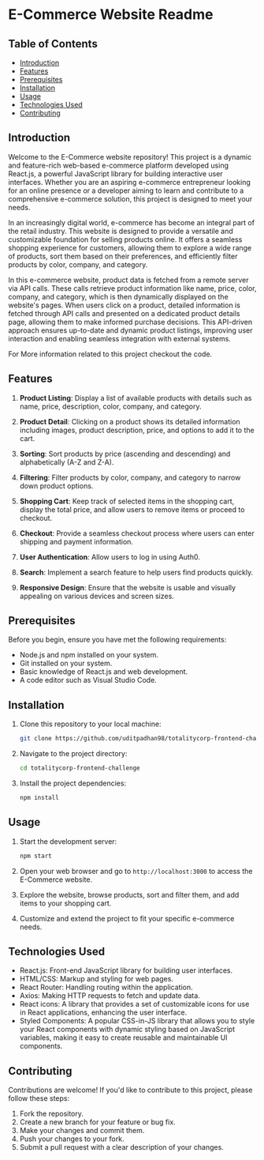 # E-Commerce Website Readme

## Table of Contents

- [Introduction](#introduction)
- [Features](#features)
- [Prerequisites](#prerequisites)
- [Installation](#installation)
- [Usage](#usage)
- [Technologies Used](#technologies-used)
- [Contributing](#contributing)

## Introduction

Welcome to the E-Commerce website repository! This project is a dynamic and feature-rich web-based e-commerce platform developed using React.js, a powerful JavaScript library for building interactive user interfaces. Whether you are an aspiring e-commerce entrepreneur looking for an online presence or a developer aiming to learn and contribute to a comprehensive e-commerce solution, this project is designed to meet your needs.

In an increasingly digital world, e-commerce has become an integral part of the retail industry. This website is designed to provide a versatile and customizable foundation for selling products online. It offers a seamless shopping experience for customers, allowing them to explore a wide range of products, sort them based on their preferences, and efficiently filter products by color, company, and category.

In this e-commerce website, product data is fetched from a remote server via API calls. These calls retrieve product information like name, price, color, company, and category, which is then dynamically displayed on the website's pages. When users click on a product, detailed information is fetched through API calls and presented on a dedicated product details page, allowing them to make informed purchase decisions. This API-driven approach ensures up-to-date and dynamic product listings, improving user interaction and enabling seamless integration with external systems.

For More information related to this project checkout the code.

## Features

1. **Product Listing**: Display a list of available products with details such as name, price, description, color, company, and category.

2. **Product Detail**: Clicking on a product shows its detailed information including images, product description, price, and options to add it to the cart.

3. **Sorting**: Sort products by price (ascending and descending) and alphabetically (A-Z and Z-A).

4. **Filtering**: Filter products by color, company, and category to narrow down product options.

5. **Shopping Cart**: Keep track of selected items in the shopping cart, display the total price, and allow users to remove items or proceed to checkout.

6. **Checkout**: Provide a seamless checkout process where users can enter shipping and payment information.

7. **User Authentication**: Allow users to log in using Auth0.

8. **Search**: Implement a search feature to help users find products quickly.

9. **Responsive Design**: Ensure that the website is usable and visually appealing on various devices and screen sizes.

## Prerequisites

Before you begin, ensure you have met the following requirements:

- Node.js and npm installed on your system.
- Git installed on your system.
- Basic knowledge of React.js and web development.
- A code editor such as Visual Studio Code.

## Installation

1. Clone this repository to your local machine:

   ```bash
   git clone https://github.com/uditpadhan98/totalitycorp-frontend-challenge.git
   ```

2. Navigate to the project directory:

   ```bash
   cd totalitycorp-frontend-challenge
   ```

3. Install the project dependencies:

   ```bash
   npm install
   ```

## Usage

1. Start the development server:

   ```bash
   npm start
   ```

2. Open your web browser and go to `http://localhost:3000` to access the E-Commerce website.

3. Explore the website, browse products, sort and filter them, and add items to your shopping cart.

4. Customize and extend the project to fit your specific e-commerce needs.

## Technologies Used

- React.js: Front-end JavaScript library for building user interfaces.
- HTML/CSS: Markup and styling for web pages.
- React Router: Handling routing within the application.
- Axios: Making HTTP requests to fetch and update data.
- React icons: A library that provides a set of customizable icons for use in React applications, enhancing the user interface.
- Styled Components: A popular CSS-in-JS library that allows you to style your React components with dynamic styling based on JavaScript variables, making it easy to create reusable and maintainable UI components.

## Contributing

Contributions are welcome! If you'd like to contribute to this project, please follow these steps:

1. Fork the repository.
2. Create a new branch for your feature or bug fix.
3. Make your changes and commit them.
4. Push your changes to your fork.
5. Submit a pull request with a clear description of your changes.
